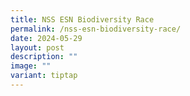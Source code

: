 ```yaml
---
title: NSS ESN Biodiversity Race
permalink: /nss-esn-biodiversity-race/
date: 2024-05-29
layout: post
description: ""
image: ""
variant: tiptap
---
```

